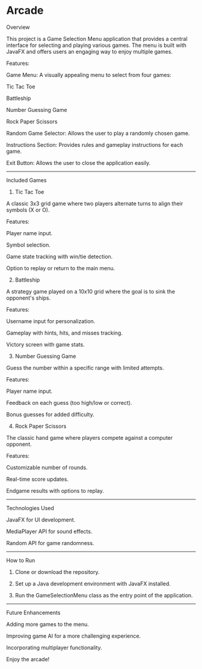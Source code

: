 # Arcade

Overview

This project is a Game Selection Menu application that provides a central interface for selecting and playing various games. The menu is built with JavaFX and offers users an engaging way to enjoy multiple games.

Features:

Game Menu: A visually appealing menu to select from four games:

Tic Tac Toe

Battleship

Number Guessing Game

Rock Paper Scissors


Random Game Selector: Allows the user to play a randomly chosen game.

Instructions Section: Provides rules and gameplay instructions for each game.

Exit Button: Allows the user to close the application easily.



---

Included Games

1. Tic Tac Toe

A classic 3x3 grid game where two players alternate turns to align their symbols (X or O).

Features:

Player name input.

Symbol selection.

Game state tracking with win/tie detection.

Option to replay or return to the main menu.



2. Battleship

A strategy game played on a 10x10 grid where the goal is to sink the opponent's ships.

Features:

Username input for personalization.

Gameplay with hints, hits, and misses tracking.

Victory screen with game stats.



3. Number Guessing Game

Guess the number within a specific range with limited attempts.

Features:

Player name input.

Feedback on each guess (too high/low or correct).

Bonus guesses for added difficulty.



4. Rock Paper Scissors

The classic hand game where players compete against a computer opponent.

Features:

Customizable number of rounds.

Real-time score updates.

Endgame results with options to replay.




---

Technologies Used

JavaFX for UI development.

MediaPlayer API for sound effects.

Random API for game randomness.



---

How to Run

1. Clone or download the repository.


2. Set up a Java development environment with JavaFX installed.


3. Run the GameSelectionMenu class as the entry point of the application.




---

Future Enhancements

Adding more games to the menu.

Improving game AI for a more challenging experience.

Incorporating multiplayer functionality.


Enjoy the arcade!

